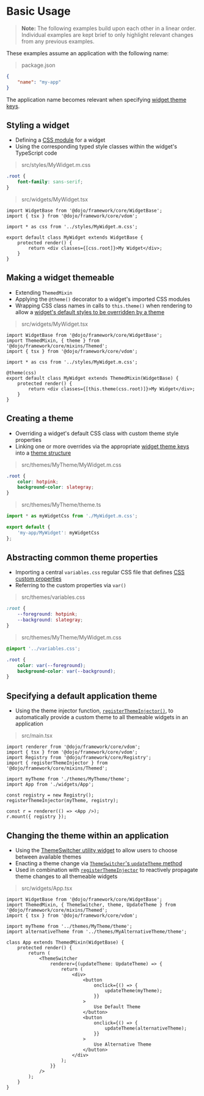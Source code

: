 # Basic Usage

> **Note:** The following examples build upon each other in a linear order. Individual examples are kept brief to only highlight relevant changes from any previous examples.

These examples assume an application with the following name:

> package.json

```json
{
	"name": "my-app"
}
```

The application name becomes relevant when specifying [widget theme keys](./supplemental.md#widget-theme-keys).

## Styling a widget

-   Defining a [CSS module](./supplemental.md#structural-widget-styling) for a widget
-   Using the corresponding typed style classes within the widget's TypeScript code

> src/styles/MyWidget.m.css

```css
.root {
	font-family: sans-serif;
}
```

> src/widgets/MyWidget.tsx

```tsx
import WidgetBase from '@dojo/framework/core/WidgetBase';
import { tsx } from '@dojo/framework/core/vdom';

import * as css from '../styles/MyWidget.m.css';

export default class MyWidget extends WidgetBase {
	protected render() {
		return <div classes={[css.root]}>My Widget</div>;
	}
}
```

## Making a widget themeable

-   Extending `ThemedMixin`
-   Applying the `@theme()` decorator to a widget's imported CSS modules
-   Wrapping CSS class names in calls to `this.theme()` when rendering to allow a [widget's default styles to be overridden by a theme](./supplemental.md#making-themeable-widgets)

> src/widgets/MyWidget.tsx

```tsx
import WidgetBase from '@dojo/framework/core/WidgetBase';
import ThemedMixin, { theme } from '@dojo/framework/core/mixins/Themed';
import { tsx } from '@dojo/framework/core/vdom';

import * as css from '../styles/MyWidget.m.css';

@theme(css)
export default class MyWidget extends ThemedMixin(WidgetBase) {
	protected render() {
		return <div classes={[this.theme(css.root)]}>My Widget</div>;
	}
}
```

## Creating a theme

-   Overriding a widget's default CSS class with custom theme style properties
-   Linking one or more overrides via the appropriate [widget theme keys](./supplemental.md#widget-theme-keys) into a [theme structure](./supplemental.md#working-with-themes)

> src/themes/MyTheme/MyWidget.m.css

```css
.root {
	color: hotpink;
	background-color: slategray;
}
```

> src/themes/MyTheme/theme.ts

```ts
import * as myWidgetCss from './MyWidget.m.css';

export default {
	'my-app/MyWidget': myWidgetCss
};
```

## Abstracting common theme properties

-   Importing a central `variables.css` regular CSS file that defines [CSS custom properties](./supplemental.md#css-custom-properties)
-   Referring to the custom properties via `var()`

> src/themes/variables.css

```css
:root {
	--foreground: hotpink;
	--background: slategray;
}
```

> src/themes/MyTheme/MyWidget.m.css

```css
@import '../variables.css';

.root {
	color: var(--foreground);
	background-color: var(--background);
}
```

## Specifying a default application theme

-   Using the theme injector function, [`registerThemeInjector()`](./supplemental.md#making-themeable-applications), to automatically provide a custom theme to all themeable widgets in an application

> src/main.tsx

```tsx
import renderer from '@dojo/framework/core/vdom';
import { tsx } from '@dojo/framework/core/vdom';
import Registry from '@dojo/framework/core/Registry';
import { registerThemeInjector } from '@dojo/framework/core/mixins/Themed';

import myTheme from './themes/MyTheme/theme';
import App from './widgets/App';

const registry = new Registry();
registerThemeInjector(myTheme, registry);

const r = renderer(() => <App />);
r.mount({ registry });
```

## Changing the theme within an application

-   Using the [ThemeSwitcher utility widget](./supplemental.md#changing-the-currently-active-theme) to allow users to choose between available themes
-   Enacting a theme change via [`ThemeSwitcher`'s `updateTheme` method](./supplemental.md#themeswitcher-properties)
-   Used in combination with [`registerThemeInjector`](./supplemental.md#making-themeable-applications) to reactively propagate theme changes to all themeable widgets

> src/widgets/App.tsx

```tsx
import WidgetBase from '@dojo/framework/core/WidgetBase';
import ThemedMixin, { ThemeSwitcher, theme, UpdateTheme } from '@dojo/framework/core/mixins/Themed';
import { tsx } from '@dojo/framework/core/vdom';

import myTheme from '../themes/MyTheme/theme';
import alternativeTheme from '../themes/MyAlternativeTheme/theme';

class App extends ThemedMixin(WidgetBase) {
	protected render() {
		return (
			<ThemeSwitcher
				renderer={(updateTheme: UpdateTheme) => {
					return (
						<div>
							<button
								onclick={() => {
									updateTheme(myTheme);
								}}
							>
								Use Default Theme
							</button>
							<button
								onclick={() => {
									updateTheme(alternativeTheme);
								}}
							>
								Use Alternative Theme
							</button>
						</div>
					);
				}}
			/>
		);
	}
}
```
